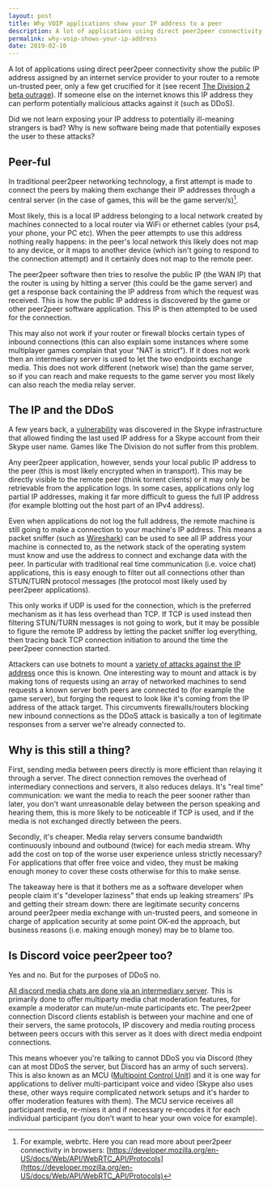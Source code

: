 ```yaml
---
layout: post
title: Why VOIP applications show your IP address to a peer
description: A lot of applications using direct peer2peer connectivity show a public IP address assigned by an internet service provider to your router, only a few get crucified for it (see recent The Division 2 beta outrage). If someone else on the internet knows this IP address they can perform potentially malicious attacks against it (such as DDoS). Why is new software being made that potentially exposes the user to these attacks?
permalink: why-voip-shows-your-ip-address
date: 2019-02-10
---
```


A lot of applications using direct peer2peer connectivity show the public IP address assigned by an internet service provider to your router to a remote un-trusted peer, only a few get crucified for it (see recent [The Division 2 beta outrage](https://www.shacknews.com/article/109813/the-division-2-shows-your-public-ip-to-others-by-default)). If someone else on the internet knows this IP address they can perform potentially malicious attacks against it (such as DDoS).

Did we not learn exposing your IP address to potentially ill-meaning strangers is bad? Why is new software being made that potentially exposes the user to these attacks?

## Peer-ful

In traditional peer2peer networking technology, a first attempt is made to connect the peers by making them exchange their IP addresses through a central server (in the case of games, this will be the game server/s)[^webrtc].

Most likely, this is a local IP address belonging to a local network created by machines connected to a local router via WiFi or ethernet cables (your ps4, your phone, your PC etc). When the peer attempts to use this address nothing really happens: in the peer's local network this likely does not map to any device, or it maps to another device (which isn't going to respond to the connection attempt) and it certainly does not map to the remote peer.

The peer2peer software then tries to resolve the public IP (the WAN IP) that the router is using by hitting a server (this could be the game server) and get a response back containing the IP address from which the request was received. This is how the public IP address is discovered by the game or other peer2peer software application. This IP is then attempted to be used for the connection.

This may also not work if your router or firewall blocks certain types of inbound connections (this can also explain some instances where some multiplayer games complain that your "NAT is strict"). If it does not work then an intermediary server is used to let the two endpoints exchange media. This does not work different (network wise) than the game server, so if you can reach and make requests to the game server you most likely can also reach the media relay server.

## The IP and the DDoS

A few years back, a [vulnerability](https://krebsonsecurity.com/2013/03/privacy-101-skype-leaks-your-location/) was discovered in the Skype infrastructure that allowed finding the last used IP address for a Skype account from their Skype user name. Games like The Division do not suffer from this problem.

Any peer2peer application, however, sends your local public IP address to the peer (this is most likely encrypted when in transport). This may be directly visible to the remote peer (think torrent clients) or it may only be retrievable from the application logs. In some cases, applications only log partial IP addresses, making it far more difficult to guess the full IP address (for example blotting out the host part of an IPv4 address).

Even when applications do not log the full address, the remote machine is still going to make a connection to your machine's IP address. This means a packet sniffer (such as [Wireshark](https://www.wireshark.org/)) can be used to see all IP address your machine is connected to, as the network stack of the operating system must know and use the address to connect and exchange data with the peer. In particular with traditional real time communication (i.e. voice chat) applications, this is easy enough to filter out all connections other than STUN/TURN protocol messages (the protocol most likely used by peer2peer applications).

This only works if UDP is used for the connection, which is the preferred mechanism as it has less overhead than TCP. If TCP is used instead then filtering STUN/TURN messages is not going to work, but it may be possible to figure the remote IP address by letting the packet sniffer log everything, then tracing back TCP connection initiation to around the time the peer2peer connection started.

Attackers can use botnets to mount a [variety of attacks against the IP address](https://www.cloudflare.com/learning/ddos/ddos-attack-tools/ddos-booter-ip-stresser/) once this is known. One interesting way to mount and attack is by making tons of requests using an array of networked machines to send requests a known server both peers are connected to (for example the game server), but forging the request to look like it's coming from the IP address of the attack target. This circumvents firewalls/routers blocking new inbound connections as the DDoS attack is basically a ton of legitimate responses from a server we're already connected to.

## Why is this still a thing?

First, sending media between peers directly is more efficient than relaying it through a server. The direct connection removes the overhead of intermediary connections and servers, it also reduces delays. It's "real time" communication: we want the media to reach the peer sooner rather than later, you don't want unreasonable delay between the person speaking and hearing them, this is more likely to be noticeable if TCP is used, and if the media is not exchanged directly between the peers.

Secondly, it's cheaper. Media relay servers consume bandwidth continuously inbound and outbound (twice) for each media stream. Why add the cost on top of the worse user experience unless strictly necessary? For applications that offer free voice and video, they must be making enough money to cover these costs otherwise for this to make sense.

The takeaway here is that it bothers me as a software developer when people claim it's "developer laziness" that ends up leaking streamers' IPs and getting their stream down: there are legitimate security concerns around peer2peer media exchange with un-trusted peers, and someone in charge of application security at some point OK-ed the approach, but business reasons (i.e. making enough money) may be to blame too.

## Is Discord voice peer2peer too?

Yes and no. But for the purposes of DDoS no.

[All discord media chats are done via an intermediary server](https://blog.discordapp.com/how-discord-handles-two-and-half-million-concurrent-voice-users-using-webrtc-ce01c3187429). This is primarily done to offer multiparty media chat moderation features, for example a moderator can mute/un-mute participants etc. The peer2peer connection Discord clients establish is between your machine and one of their servers, the same protocols, IP discovery and media routing process between peers occurs with this server as it does with direct media endpoint connections.

This means whoever you're talking to cannot DDoS you via Discord (they can at most DDoS the server, but Discord has an army of such servers). This is also known as an MCU ([Multipoint Control Unit](http://www.daitan.com/video-conferencing-what-is-an-mcu/)) and it is one way for applications to deliver multi-participant voice and video (Skype also uses these, other ways require complicated network setups and it's harder to offer moderation features with them). The MCU service receives all participant media, re-mixes it and if necessary re-encodes it for each individual participant (you don't want to hear your own voice for example).

[^webrtc]: For example, webrtc. Here you can read more about peer2peer connectivity in browsers: [https://developer.mozilla.org/en-US/docs/Web/API/WebRTC_API/Protocols](https://developer.mozilla.org/en-US/docs/Web/API/WebRTC_API/Protocols)

